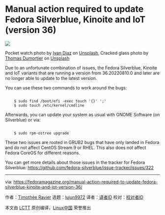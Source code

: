 [#]: subject: "Manual action required to update Fedora Silverblue, Kinoite and IoT (version 36)"
[#]: via: "https://fedoramagazine.org/manual-action-required-to-update-fedora-silverblue-kinoite-and-iot-version-36/"
[#]: author: "Timothée Ravier https://fedoramagazine.org/author/siosm/"
[#]: collector: "lujun9972"
[#]: translator: " "
[#]: reviewer: " "
[#]: publisher: " "
[#]: url: " "

Manual action required to update Fedora Silverblue, Kinoite and IoT (version 36)
======

![][1]

Pocket watch photo by [Ivan Diaz][2] on [Unsplash][3], Cracked glass photo by [Thomas Dumortier][4] on [Unsplash][5]

Due to an unfortunate combination of issues, the Fedora Silverblue, Kinoite and IoT variants that are running a version from 36.20220810.0 and later are no longer able to update to the latest version.

You can use these two commands to work around the bugs:

```

    $ sudo find /boot/efi -exec touch '{}' ';'
    $ sudo touch /etc/kernel/cmdline

```

Afterwards, you can update your system as usual with GNOME Software (on Silverblue) or via:

```

    $ sudo rpm-ostree upgrade

```

These two issues are rooted in GRUB2 bugs that have only landed in Fedora and do not affect CentOS Stream 9 or RHEL. This also does not affect Fedora CoreOS for different reasons.

You can get more details about those issues in the tracker for Fedora Silverblue: <https://github.com/fedora-silverblue/issue-tracker/issues/322>

--------------------------------------------------------------------------------

via: https://fedoramagazine.org/manual-action-required-to-update-fedora-silverblue-kinoite-and-iot-version-36/

作者：[Timothée Ravier][a]
选题：[lujun9972][b]
译者：[译者ID](https://github.com/译者ID)
校对：[校对者ID](https://github.com/校对者ID)

本文由 [LCTT](https://github.com/LCTT/TranslateProject) 原创编译，[Linux中国](https://linux.cn/) 荣誉推出

[a]: https://fedoramagazine.org/author/siosm/
[b]: https://github.com/lujun9972
[1]: https://fedoramagazine.org/wp-content/uploads/2022/09/broken-clock-816x345.jpg
[2]: https://unsplash.com/@ivvndiaz?utm_source=unsplash&utm_medium=referral&utm_content=creditCopyText
[3]: https://unsplash.com/s/photos/clock?utm_source=unsplash&utm_medium=referral&utm_content=creditCopyText
[4]: https://unsplash.com/es/@mimoto_photo?utm_source=unsplash&utm_medium=referral&utm_content=creditCopyText
[5]: https://unsplash.com/s/photos/broken-glass?utm_source=unsplash&utm_medium=referral&utm_content=creditCopyText
